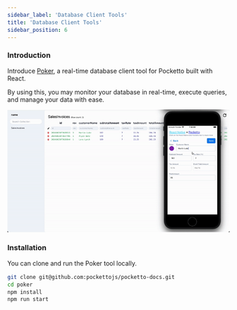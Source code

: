 ```yaml
---
sidebar_label: 'Database Client Tools'
title: 'Database Client Tools'
sidebar_position: 6
---
```


### Introduction

Introduce [Poker](https://github.com/pockettojs/poker), a real-time database client tool for Pocketto built with React.

By using this, you may monitor your database in real-time, execute queries, and manage your data with ease.

![My GIF](database-client-tools.gif)

### Installation

You can clone and run the Poker tool locally.

```bash
git clone git@github.com:pockettojs/pocketto-docs.git
cd poker
npm install
npm run start
```
